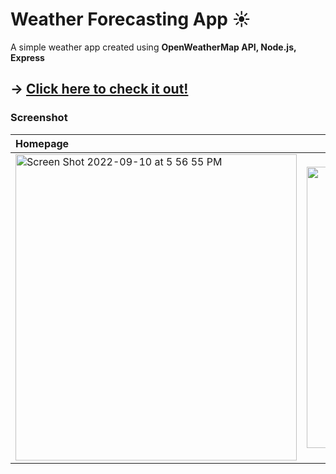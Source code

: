# Weather Forecasting App ☀️
A simple weather app created using **OpenWeatherMap API, Node.js, Express**


## → [Click here to check it out!](https://ipsha-weather-app.herokuapp.com/)

### Screenshot 

| Homepage      | Results Page |
| :---        |    :----:   | 
|<img width="450" height="490" alt="Screen Shot 2022-09-10 at 5 56 55 PM" src="https://user-images.githubusercontent.com/26678950/189507040-a109ab57-f351-4bbe-b713-ce89eb01da1f.png">   | <img width="450" alt="Screen Shot 2022-09-10 at 5 51 30 PM" src="https://user-images.githubusercontent.com/26678950/189506897-f0416bd9-9bf4-4785-a286-962ab0afaf17.png">| 
